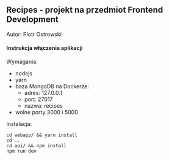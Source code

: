 ## Recipes - projekt na przedmiot Frontend Development

Autor: Piotr Ostrowski

#### Instrukcja włączenia aplikacji
Wymagania:
 - nodejs
 - yarn
 - baza MongoDB na Dockerze:
	- adres: 127.0.0.1
	- port: 27017
	- nazwa: recipes
- wolne porty 3000 i 5000

Instalacja:

    cd webapp/ && yarn install
    cd ..
    cd api/ && npm install
    npm run dev